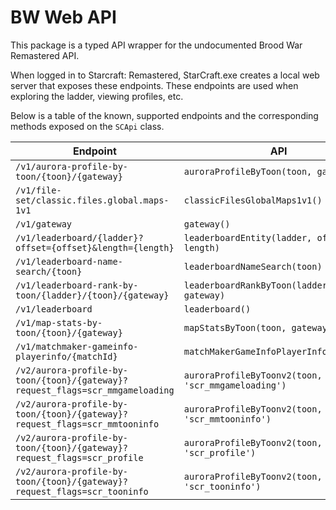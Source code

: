 # BW Web API

This package is a typed API wrapper for the undocumented Brood War Remastered API.

When logged in to Starcraft: Remastered, StarCraft.exe creates a local web server that exposes these endpoints. These endpoints are used when
exploring the ladder, viewing profiles, etc.

Below is a table of the known, supported endpoints and the corresponding methods exposed on the `SCApi` class.

| Endpoint                                                                      | API                                                         | Notes      |
| ----------------------------------------------------------------------------- | ----------------------------------------------------------- | ---------- |
| `/v1/aurora-profile-by-toon/{toon}/{gateway}`                                 | `auroraProfileByToon(toon, gateway)`                        | Deprecated |
| `/v1/file-set/classic.files.global.maps-1v1`                                  | `classicFilesGlobalMaps1v1()`                               |            |
| `/v1/gateway`                                                                 | `gateway()`                                                 |            |
| `/v1/leaderboard/{ladder}?offset={offset}&length={length}`                    | `leaderboardEntity(ladder, offset, length)`                 |            |
| `/v1/leaderboard-name-search/{toon}`                                          | `leaderboardNameSearch(toon)`                               |            |
| `/v1/leaderboard-rank-by-toon/{ladder}/{toon}/{gateway}`                      | `leaderboardRankByToon(ladder, toon, gateway)`              |            |
| `/v1/leaderboard`                                                             | `leaderboard()`                                             |            |
| `/v1/map-stats-by-toon/{toon}/{gateway}`                                      | `mapStatsByToon(toon, gateway)`                             |            |
| `/v1/matchmaker-gameinfo-playerinfo/{matchId}`                                | `matchMakerGameInfoPlayerInfo(matchId)`                     |            |
| `/v2/aurora-profile-by-toon/{toon}/{gateway}?request_flags=scr_mmgameloading` | `auroraProfileByToonv2(toon, gateway, 'scr_mmgameloading')` |            |
| `/v2/aurora-profile-by-toon/{toon}/{gateway}?request_flags=scr_mmtooninfo`    | `auroraProfileByToonv2(toon, gateway, 'scr_mmtooninfo')`    |            |
| `/v2/aurora-profile-by-toon/{toon}/{gateway}?request_flags=scr_profile`       | `auroraProfileByToonv2(toon, gateway, 'scr_profile')`       |            |
| `/v2/aurora-profile-by-toon/{toon}/{gateway}?request_flags=scr_tooninfo`      | `auroraProfileByToonv2(toon, gateway, 'scr_tooninfo')`      |            |
